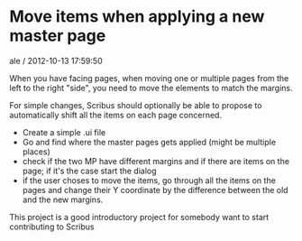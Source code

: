 
# Move items when applying a new master page

ale / 2012-10-13 17:59:50

When you have facing pages, when moving one or multiple pages from the left to the right "side", you need to move the elements to match the margins.

For simple changes, Scribus should optionally be able to propose to automatically shift all the items on each page concerned.

- Create a simple .ui file
- Go and find where the master pages gets applied (might be multiple places)
- check if the two MP have different margins and if there are items on the page; if it's the case start the dialog
- if the user choses to move the items, go through all the items on the pages and change their Y coordinate by the difference between the old and the new margins.

This project is a good introductory project for somebody want to start contributing to Scribus
